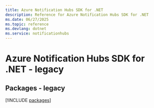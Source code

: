 ```yaml
---
title: Azure Notification Hubs SDK for .NET
description: Reference for Azure Notification Hubs SDK for .NET
ms.date: 06/27/2025
ms.topic: reference
ms.devlang: dotnet
ms.service: notificationhubs
---
```

# Azure Notification Hubs SDK for .NET - legacy
## Packages - legacy
[!INCLUDE [packages](notification-hubs-index.md)]